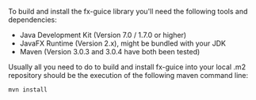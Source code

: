 To build and install the fx-guice library you'll need the following tools and
dependencies:

* Java Development Kit (Version 7.0 / 1.7.0 or higher)
* JavaFX Runtime (Version 2.x), might be bundled with your JDK
* Maven (Version 3.0.3 and 3.0.4 have both been tested)

Usually all you need to do to build and install fx-guice into your local .m2
repository should be the execution of the following maven command line:

```sh
mvn install
```
